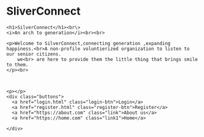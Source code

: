# SliverConnect
<!DOCTYPE html>
<html lang="en">
<head>
  <meta charset="UTF-8">
  <meta name="viewport" content="width=device-width, initial-scale=1.0">
  <title>Landing Page</title>
  <link rel="stylesheet" href="landingpage.css">
</head>
<body>
  <div class="container">
    
    <h1>SilverConnect</h1><br\>
    <i>An arch to generation</i><br><br>

    <p>Welcome to SilverConnect,connecting generation ,expanding happiness.<br>A non-profile voluntierized organization to listen to our senior citizens.
        we<br> are here to provide them the little thing that brings smile to them.
    </p><br>



    <p></p>
    <div class="buttons">
      <a href="login.html" class="login-btn">Login</a>
      <a href="register.html" class="register-btn">Register</a>
      <a href="https://about.com" class="link">About us</a>
      <a href="https://home.com" class="link1">Home</a>
      
    </div>
  </div>
  
</body>
</html>
